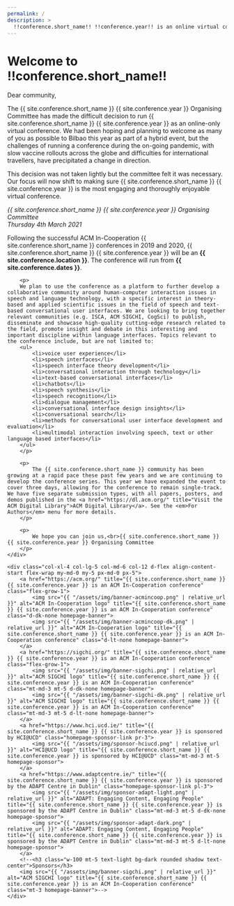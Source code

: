 ```yaml
---
permalink: /
description: > 
  !!conference.short_name!! !!conference.year!! is an online virtual conference, running from !!conference.dates!!
---
```


# Welcome to !!conference.short_name!!
  
<div class="mb-4 alert alert-secondary" role="alert">
  <p>Dear community,</p>
  <p>The {{ site.conference.short_name }} {{ site.conference.year }} Organising Committee has made the difficult decision to run {{ site.conference.short_name }} {{ site.conference.year }} as an online-only virtual conference. We had been hoping and planning to welcome as many of you as possible to Bilbao this year as part of a hybrid event, but the challenges of running a conference during the on-going pandemic, with slow vaccine rollouts across the globe and difficulties for international travellers, have precipitated a change in direction.</p> 
  <p>This decision was not taken lightly but the committee felt it was necessary. Our focus will now shift to making sure {{ site.conference.short_name }} {{ site.conference.year }} is the most engaging and thoroughly enjoyable virtual conference.</p>
  <p class="mb-0"><em>{{ site.conference.short_name }} {{ site.conference.year }} Organising Committee<br>Thursday 4th March 2021</em></p>
</div>

<div class="row">
	<div class="col-xl-8 col-lg-7 col-md-6 col-12">
		<p>
		Following the successful ACM In-Cooperation {{ site.conference.short_name }} conferences in 2019 and 2020, {{ site.conference.short_name }} {{ site.conference.year }} will be an <strong>{{ site.conference.location }}</strong>. The conference will run from <strong>{{ site.conference.dates }}</strong>.
		</p>

		<p>
		We plan to use the conference as a platform to further develop a collaborative community around human-computer interaction issues in speech and language technology, with a specific interest in theory-based and applied scientific issues in the field of speech and text-based conversational user interfaces. We are looking to bring together relevant communities (e.g. ISCA, ACM SIGCHI, CogSci) to publish, disseminate and showcase high-quality cutting-edge research related to the field, promote insight and debate in this interesting and important discipline within language interfaces. Topics relevant to the conference include, but are not limited to:
		<ul>
			<li>voice user experience</li>
			<li>speech interfaces</li>
			<li>speech interface theory development</li>
			<li>conversational interaction through technology</li>
			<li>text-based conversational interfaces</li>
			<li>chatbots</li>
			<li>speech synthesis</li>
			<li>speech recognition</li>
			<li>dialogue management</li>
			<li>conversational interface design insights</li>
			<li>conversational search</li>
			<li>methods for conversational user interface development and evaluation</li>
			<li>multimodal interaction involving speech, text or other language based interfaces</li>
		</ul>
		</p>

		<p>
			The {{ site.conference.short_name }} community has been growing at a rapid pace these past few years and we are continuing to develop the conference series. This year we have expanded the event to cover three days, allowing for the conference to remain single-track. We have five separate submission types, with all papers, posters, and demos published in the <a href="https://dl.acm.org/" title="Visit the ACM Digital Library">ACM Digital Library</a>. See the <em>For Authors</em> menu for more details.
		</p>

		<p>
			We hope you can join us,<br>{{ site.conference.short_name }} {{ site.conference.year }} Organising Committee
		</p>
	</div>

	<div class="col-xl-4 col-lg-5 col-md-6 col-12 d-flex align-content-start flex-wrap my-md-0 my-5 px-md-0 px-5">
		<a href="https://acm.org/" title="{{ site.conference.short_name }} {{ site.conference.year }} is an ACM In-Cooperation conference" class="flex-grow-1">
			<img src="{{ "/assets/img/banner-acmincoop.png" | relative_url }}" alt="ACM In-Cooperation logo" title="{{ site.conference.short_name }} {{ site.conference.year }} is an ACM In-Cooperation conference" class="d-dk-none homepage-banner">
			<img src="{{ "/assets/img/banner-acmincoop-dk.png" | relative_url }}" alt="ACM In-Cooperation logo" title="{{ site.conference.short_name }} {{ site.conference.year }} is an ACM In-Cooperation conference" class="d-lt-none homepage-banner">
		</a>
		<a href="https://sigchi.org/" title="{{ site.conference.short_name }} {{ site.conference.year }} is an ACM In-Cooperation conference" class="flex-grow-1">
			<img src="{{ "/assets/img/banner-sigchi.png" | relative_url }}" alt="ACM SIGCHI logo" title="{{ site.conference.short_name }} {{ site.conference.year }} is an ACM In-Cooperation conference" class="mt-md-3 mt-5 d-dk-none homepage-banner">
			<img src="{{ "/assets/img/banner-sigchi-dk.png" | relative_url }}" alt="ACM SIGCHI logo" title="{{ site.conference.short_name }} {{ site.conference.year }} is an ACM In-Cooperation conference" class="mt-md-3 mt-5 d-lt-none homepage-banner">
		</a>
		<a href="https://www.hci.ucd.ie/" title="{{ site.conference.short_name }} {{ site.conference.year }} is sponsored by HCI@UCD" class="homepage-sponsor-link pr-3">
			<img src="{{ "/assets/img/sponsor-hciucd.png" | relative_url }}" alt="HCI@UCD logo" title="{{ site.conference.short_name }} {{ site.conference.year }} is sponsored by HCI@UCD" class="mt-md-3 mt-5 homepage-sponsor">
		</a>
		<a href="https://www.adaptcentre.ie/" title="{{ site.conference.short_name }} {{ site.conference.year }} is sponsored by the ADAPT Centre in Dublin" class="homepage-sponsor-link pl-3">
			<img src="{{ "/assets/img/sponsor-adapt-light.png" | relative_url }}" alt="ADAPT: Engaging Content, Engaging People" title="{{ site.conference.short_name }} {{ site.conference.year }} is sponsored by the ADAPT Centre in Dublin" class="mt-md-3 mt-5 d-dk-none homepage-sponsor">
			<img src="{{ "/assets/img/sponsor-adapt-dark.png" | relative_url }}" alt="ADAPT: Engaging Content, Engaging People" title="{{ site.conference.short_name }} {{ site.conference.year }} is sponsored by the ADAPT Centre in Dublin" class="mt-md-3 mt-5 d-lt-none homepage-sponsor">
		</a>
		<!--<h3 class="w-100 mt-5 text-light bg-dark rounded shadow text-center">Sponsors</h3>
		<img src="{{ "/assets/img/banner-sigchi.png" | relative_url }}" alt="ACM SIGCHI logo" title="{{ site.conference.short_name }} {{ site.conference.year }} is an ACM In-Cooperation conference" class="mt-3 homepage-banner">-->
	</div>
</div>
